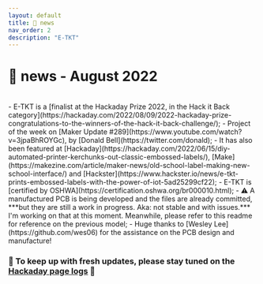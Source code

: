 ```yaml
---
layout: default
title: 📰 news
nav_order: 2
description: "E-TKT"
---
```


# 📰 news - August 2022
<br>
- E-TKT is a [finalist at the Hackaday Prize 2022, in the Hack it Back category](https://hackaday.com/2022/08/09/2022-hackaday-prize-congratulations-to-the-winners-of-the-hack-it-back-challenge/);
- Project of the week on [Maker Update #289](https://www.youtube.com/watch?v=3jpaBhROYGc), by [Donald Bell](https://twitter.com/donald);
- It has also been featured at [Hackaday](https://hackaday.com/2022/06/15/diy-automated-printer-kerchunks-out-classic-embossed-labels/), [Make](https://makezine.com/article/maker-news/old-school-label-making-new-school-interface/) and [Hackster](https://www.hackster.io/news/e-tkt-prints-embossed-labels-with-the-power-of-iot-5ad25299cf22);
- E-TKT is [certified by OSHWA](https://certification.oshwa.org/br000010.html);
- ⚠️ A manufactured PCB is being developed and the files are already committed, ***but they are still a work in progress. Aka: not stable and with issues.*** I'm working on that at this moment. Meanwhile, please refer to this readme for reference on the previous model;
- Huge thanks to [Wesley Lee](https://github.com/wes06) for the assistance on the PCB design and manufacture!

<br>

### 🎯 To keep up with fresh updates, please stay tuned on the [Hackaday page logs](https://hackaday.io/project/185912/logs) 🎯
